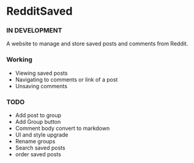 # RedditSaved
### IN DEVELOPMENT
A website to manage and store saved posts and comments from Reddit.

### Working
* Viewing saved posts
* Navigating to comments or link of a post
* Unsaving comments

### TODO
* Add post to group
* Add Group button
* Comment body convert to markdown
* UI and style upgrade
* Rename groups
* Search saved posts
* order saved posts
